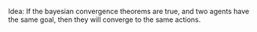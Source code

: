 Idea: If the bayesian convergence theorems are true, and two agents have the same goal, then they will converge to the same actions.

